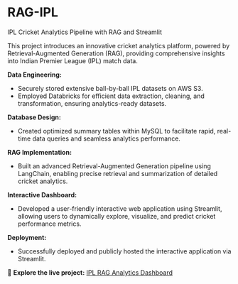 # RAG-IPL
IPL Cricket Analytics Pipeline with RAG and Streamlit

This project introduces an innovative cricket analytics platform, powered by Retrieval-Augmented Generation (RAG), providing comprehensive insights into Indian Premier League (IPL) match data.

**Data Engineering:**
- Securely stored extensive ball-by-ball IPL datasets on AWS S3.
- Employed Databricks for efficient data extraction, cleaning, and transformation, ensuring analytics-ready datasets.

**Database Design:**
- Created optimized summary tables within MySQL to facilitate rapid, real-time data queries and seamless analytics performance.

**RAG Implementation:**
- Built an advanced Retrieval-Augmented Generation pipeline using LangChain, enabling precise retrieval and summarization of detailed cricket analytics.

**Interactive Dashboard:**
- Developed a user-friendly interactive web application using Streamlit, allowing users to dynamically explore, visualize, and predict cricket performance metrics.

**Deployment:**
- Successfully deployed and publicly hosted the interactive application via Streamlit.

🔗 **Explore the live project:** [IPL RAG Analytics Dashboard](https://rag-ipl-95bh7zfsco4zduaxnawah4.streamlit.app/)
